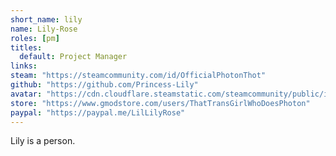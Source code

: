 ```yaml
---
short_name: lily
name: Lily-Rose
roles: [pm]
titles:
  default: Project Manager
links:
steam: "https://steamcommunity.com/id/OfficialPhotonThot"
github: "https://github.com/Princess-Lily"
avatar: "https://cdn.cloudflare.steamstatic.com/steamcommunity/public/images/avatars/06/06eb5999dbbf3ba12f0c87564cafb4c22f97749e_full.jpg"
store: "https://www.gmodstore.com/users/ThatTransGirlWhoDoesPhoton"
paypal: "https://paypal.me/LilLilyRose"
---
```

Lily is a person.

